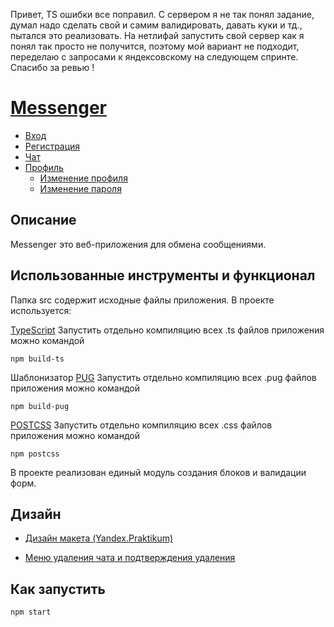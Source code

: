 Привет, TS ошибки все поправил.
С сервером я не так понял задание, думал надо сделать свой и самим валидировать, давать куки и тд., пытался это реализовать. На нетлифай запустить свой сервер как я понял так просто не получится, поэтому мой вариант не подходит, переделаю с запросами к яндексовскому на следующем спринте.
Спасибо за ревью !

# [Messenger](https://optimistic-bhaskara-25a05f.netlify.app/)

-   [Вход](https://optimistic-bhaskara-25a05f.netlify.app/)
-   [Регистрация](https://optimistic-bhaskara-25a05f.netlify.app/signup)
-   [Чат](https://optimistic-bhaskara-25a05f.netlify.app/pages/chat)
-   [Профиль](https://optimistic-bhaskara-25a05f.netlify.app/pages/profile/profile/profile.html)
    -   [Изменение профиля](https://optimistic-bhaskara-25a05f.netlify.app/pages/profile_changes)
    -   [Изменение пароля](https://optimistic-bhaskara-25a05f.netlify.app/pages/profile/profile_change_psw)

## Описание

Messenger это веб-приложения для обмена сообщениями.

## Использованные инструменты и функционал

Папка src содержит исходные файлы приложения. В проекте используется:

[TypeScript](https://github.com/microsoft/TypeScript) Запустить отдельно компиляцию всех .ts файлов приложения можно командой

    npm build-ts

Шаблонизатор [PUG](https://github.com/pugjs/pug) Запустить отдельно компиляцию всех .pug файлов приложения можно командой

    npm build-pug

[POSTCSS](https://github.com/postcss/postcss) Запустить отдельно компиляцию всех .css файлов приложения можно командой

    npm postcss

В проекте реализован единый модуль создания блоков и валидации форм.

## Дизайн

-   [Дизайн макета (Yandex.Praktikum)](https://www.figma.com/file/24EUnEHGEDNLdOcxg7ULwV/Chat?node-id=0%3A1)

-   [Меню удаления чата и подтверждения удаления](https://www.figma.com/file/qkWXtG2jIVAeKZFghNkCQI/Chat?node-id=0%3A1)

## Как запустить

    npm start
